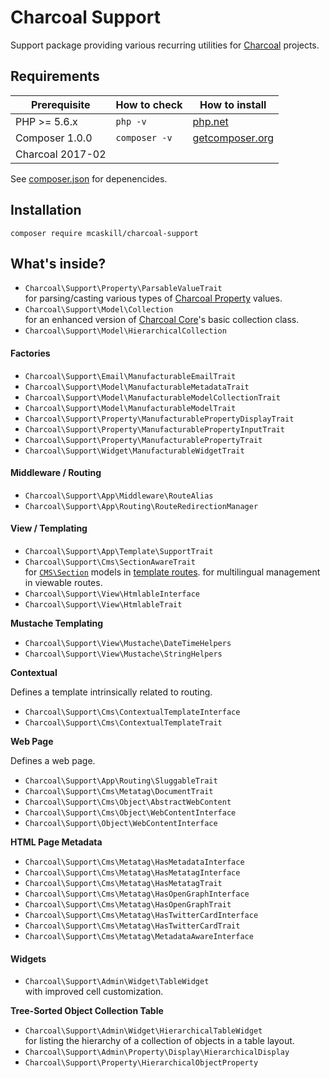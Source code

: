 # Charcoal Support

Support package providing various recurring utilities for [Charcoal][charcoal-core] projects.

## Requirements

| Prerequisite     | How to check  | How to install |
| ---------------- | ------------- | -------------- |
| PHP >= 5.6.x     | `php -v`      | [php.net](//php.net/manual/en/install.php)
| Composer 1.0.0   | `composer -v` | [getcomposer.org](//getcomposer.org/)
| Charcoal 2017-02 |               |

See [composer.json](blob/master/composer.json) for depenencides.

## Installation

```shell
composer require mcaskill/charcoal-support
```

## What's inside?

-   `Charcoal\Support\Property\ParsableValueTrait`  
    for parsing/casting various types of [Charcoal Property][charcoal-property] values.
-   `Charcoal\Support\Model\Collection`  
    for an enhanced version of [Charcoal Core][charcoal-core]'s basic collection class.
-   `Charcoal\Support\Model\HierarchicalCollection`

#### Factories

-   `Charcoal\Support\Email\ManufacturableEmailTrait`
-   `Charcoal\Support\Model\ManufacturableMetadataTrait`
-   `Charcoal\Support\Model\ManufacturableModelCollectionTrait`
-   `Charcoal\Support\Model\ManufacturableModelTrait`
-   `Charcoal\Support\Property\ManufacturablePropertyDisplayTrait`
-   `Charcoal\Support\Property\ManufacturablePropertyInputTrait`
-   `Charcoal\Support\Property\ManufacturablePropertyTrait`
-   `Charcoal\Support\Widget\ManufacturableWidgetTrait`

#### Middleware / Routing

-   `Charcoal\Support\App\Middleware\RouteAlias`
-   `Charcoal\Support\App\Routing\RouteRedirectionManager`

#### View / Templating

-   `Charcoal\Support\App\Template\SupportTrait`
-   `Charcoal\Support\Cms\SectionAwareTrait`  
    for [`CMS\Section`][charcoal-cms] models in [template routes][charcoal-app].
    for multilingual management in viewable routes.
-   `Charcoal\Support\View\HtmlableInterface`
-   `Charcoal\Support\View\HtmlableTrait`

**Mustache Templating**

-   `Charcoal\Support\View\Mustache\DateTimeHelpers`
-   `Charcoal\Support\View\Mustache\StringHelpers`

**Contextual**

Defines a template intrinsically related to routing.

-   `Charcoal\Support\Cms\ContextualTemplateInterface`
-   `Charcoal\Support\Cms\ContextualTemplateTrait`

**Web Page**

Defines a web page.

-   `Charcoal\Support\App\Routing\SluggableTrait`
-   `Charcoal\Support\Cms\Metatag\DocumentTrait`
-   `Charcoal\Support\Cms\Object\AbstractWebContent`
-   `Charcoal\Support\Cms\Object\WebContentInterface`
-   `Charcoal\Support\Object\WebContentInterface`

**HTML Page Metadata**

-   `Charcoal\Support\Cms\Metatag\HasMetadataInterface`
-   `Charcoal\Support\Cms\Metatag\HasMetatagInterface`
-   `Charcoal\Support\Cms\Metatag\HasMetatagTrait`
-   `Charcoal\Support\Cms\Metatag\HasOpenGraphInterface`
-   `Charcoal\Support\Cms\Metatag\HasOpenGraphTrait`
-   `Charcoal\Support\Cms\Metatag\HasTwitterCardInterface`
-   `Charcoal\Support\Cms\Metatag\HasTwitterCardTrait`
-   `Charcoal\Support\Cms\Metatag\MetadataAwareInterface`

#### Widgets

-   `Charcoal\Support\Admin\Widget\TableWidget`  
    with improved cell customization.

**Tree-Sorted Object Collection Table**

-   `Charcoal\Support\Admin\Widget\HierarchicalTableWidget`  
    for listing the hierarchy of a collection of objects in a table layout.
-   `Charcoal\Support\Admin\Property\Display\HierarchicalDisplay`  
-   `Charcoal\Support\Property\HierarchicalObjectProperty`  

[charcoal-app]: https://github.com/locomotivemtl/charcoal-app
[charcoal-cms]: https://github.com/locomotivemtl/charcoal-cms
[charcoal-core]: https://github.com/locomotivemtl/charcoal-core
[charcoal-project]: https://github.com/locomotivemtl/charcoal-project-boilerplate
[charcoal-property]: https://github.com/locomotivemtl/charcoal-property
[charcoal-view]: https://github.com/locomotivemtl/charcoal-view
